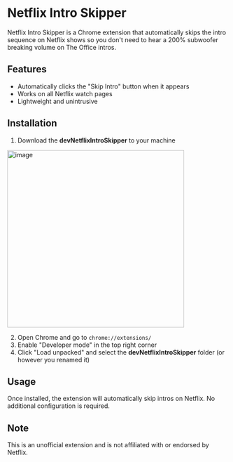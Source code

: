 # Netflix Intro Skipper

Netflix Intro Skipper is a Chrome extension that automatically skips the intro sequence on Netflix shows so you don't need to hear a 200% subwoofer breaking volume on The Office intros.

## Features

- Automatically clicks the "Skip Intro" button when it appears
- Works on all Netflix watch pages
- Lightweight and unintrusive

## Installation

1. Download the **devNetflixIntroSkipper** to your machine
<img width="404" alt="image" src="https://github.com/user-attachments/assets/5a4f7a48-95ed-45c3-a3ee-39d9eb68104a">

2. Open Chrome and go to `chrome://extensions/`
3. Enable "Developer mode" in the top right corner
4. Click "Load unpacked" and select the **devNetflixIntroSkipper** folder (or however you renamed it)

## Usage

Once installed, the extension will automatically skip intros on Netflix. No additional configuration is required.

## Note

This is an unofficial extension and is not affiliated with or endorsed by Netflix.
